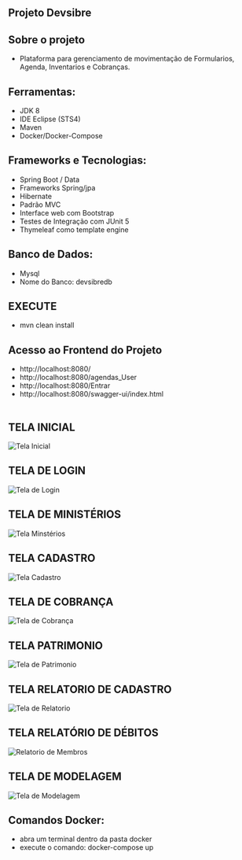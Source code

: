 ## Projeto Devsibre

## Sobre o projeto

- Plataforma para gerenciamento de movimentação de Formularios, Agenda, Inventarios e Cobranças.

## Ferramentas:

- JDK 8
- IDE Eclipse (STS4)
- Maven
- Docker/Docker-Compose

## Frameworks e Tecnologias:
- Spring Boot / Data
- Frameworks Spring/jpa
- Hibernate
- Padrão MVC
- Interface web com Bootstrap
- Testes de Integração com JUnit 5
- Thymeleaf como template engine

## Banco de Dados:
- Mysql
- Nome do Banco: devsibredb

## EXECUTE
- mvn clean install

## Acesso ao Frontend do Projeto
- http://localhost:8080/
- http://localhost:8080/agendas_User
- http://localhost:8080/Entrar
- http://localhost:8080/swagger-ui/index.html
<br><br>

## TELA INICIAL
![Tela Inicial](https://github.com/JuhLima85/devsibre/assets/89745459/a0a6ebec-7ef5-45e3-bfc6-e375c68b6a91)

## TELA DE LOGIN
![Tela de Login](https://github.com/JuhLima85/devsibre/assets/89745459/e4c892de-bbb1-4675-9bf2-76afaa194b36)

## TELA DE MINISTÉRIOS
![Tela Minstérios](https://github.com/JuhLima85/devsibre/assets/89745459/0894cc73-a5f1-435d-bc29-e6b2effa63a8)

## TELA CADASTRO
![Tela Cadastro](https://github.com/JuhLima85/devsibre/assets/89745459/0a3bdd90-46af-47a0-87d2-fc0da66c997e)

## TELA DE COBRANÇA
![Tela de Cobrança](https://github.com/Ernilson/devsibre/assets/30840118/97b8d018-9853-4e68-bfaf-89e5a694afbc)

## TELA PATRIMONIO
![Tela de Patrimonio](https://github.com/Ernilson/devsibre/assets/30840118/126dbff2-243d-4f2a-90e6-67701c0ebd3a)

## TELA RELATORIO DE CADASTRO
![Tela de Relatorio](https://github.com/Ernilson/devsibre/assets/30840118/def69275-eaf5-4682-b4fe-99379fa65891)

## TELA RELATÓRIO DE DÉBITOS
![Relatorio de Membros](https://github.com/Ernilson/devsibre/assets/30840118/23e86abb-c18d-4187-a7b2-62a02f0ae6e6)

## TELA DE MODELAGEM
![Tela de Modelagem](https://github.com/JuhLima85/devsibre/assets/89745459/9e0e1ba6-3bb4-4d2b-a6e1-75d01812e1bc)

## Comandos Docker:
- abra um terminal dentro da pasta docker
-  execute o comando: docker-compose up
